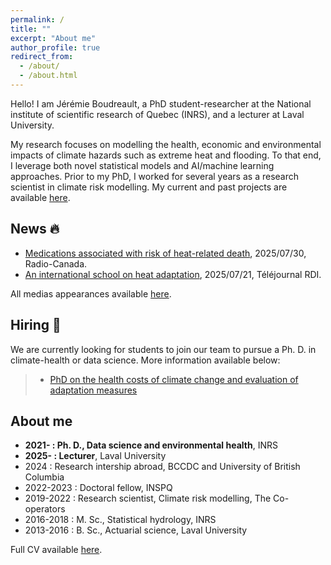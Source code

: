 ```yaml
---
permalink: /
title: ""
excerpt: "About me"
author_profile: true
redirect_from: 
  - /about/
  - /about.html
---
```


Hello! I am Jérémie Boudreault, a PhD student-researcher at the National institute of scientific research of Quebec (INRS), and a lecturer at Laval University.

My research focuses on modelling the health, economic and environmental impacts of climate hazards such as extreme heat and flooding. To that end, I leverage both novel statistical models and AI/machine learning approaches. Prior to my PhD, I worked for several years as a research scientist in climate risk modelling. My current and past projects are available [here](https://jeremieboudreault.github.io/projects/). 

 
News 🔥
----------

* [Medications associated with risk of heat-related death](https://ici.radio-canada.ca/nouvelle/2182573/chaleur-medicaments-risque-deces-temperature), 2025/07/30, Radio-Canada.
* [An international school on heat adaptation](https://www.youtube.com/watch?v=1AGNxft7-Dk), 2025/07/21, Téléjournal RDI.

All medias appearances available [here](/medias).

Hiring 🚨
----------

We are currently looking for students to join our team to pursue a Ph. D. in climate-health or data science. More information available below:
> - [PhD on the health costs of climate change and evaluation of adaptation measures](https://inrs.ca/les-etudes/projets-de-maitrise-et-de-doctorat/repertoire-des-projets-etudes/analyse-des-couts-sanitaires-des-aleas-climatiques-au-quebec-et-evaluation-des-mesures-dadaptation/)

About me 
----------

* **2021- : Ph. D., Data science and environmental health**, INRS
* **2025- : Lecturer**, Laval University
* 2024 : Research intership abroad, BCCDC and University of British Columbia
* 2022-2023 : Doctoral fellow, INSPQ
* 2019-2022 : Research scientist, Climate risk modelling, The Co-operators
* 2016-2018 : M. Sc., Statistical hydrology, INRS
* 2013-2016 : B. Sc., Actuarial science, Laval University

Full CV available [here](https://jeremieboudreault.github.io/cv/).
